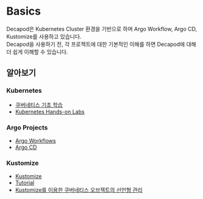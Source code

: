 # Basics
Decapod은 Kubernetes Cluster 환경을 기반으로 하며 Argo Workflow, Argo CD, Kustomize를 사용하고 있습니다.  
Decapod을 사용하기 전, 각 프로젝트에 대한 기본적인 이해를 하면 Decapod에 대해 더 쉽게 이해할 수 있습니다.

## 알아보기
### Kubernetes
* [쿠버네티스 기초 학습](https://kubernetes.io/ko/docs/tutorials/kubernetes-basics/)
* [Kubernetes Hands-on Labs](https://collabnix.github.io/kubelabs/)


### Argo Projects
* [Argo Workflows](https://argoproj.github.io/argo-workflows/)
* [Argo CD](https://argo-cd.readthedocs.io/en/stable/)

### Kustomize
* [Kustomize](https://kustomize.io/)
* [Tutorial](https://kustomize.io/tutorial)
* [Kustomize를 이용한 쿠버네티스 오브젝트의 선언형 관리](https://kubernetes.io/ko/docs/tasks/manage-kubernetes-objects/kustomization/)
